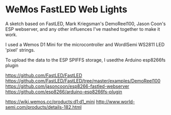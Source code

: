# WeMos FastLED Web Lights

A sketch based on FastLED, Mark Kriegsman's DemoReel100, Jason Coon's ESP webserver, and any other influences I've mashed together to make it work.

I used a Wemos D1 Mini for the microcontroller and WordlSemi WS2811 LED 'pixel' strings.

To upload the data to the ESP SPIFFS storage, I usedthe Arduino esp8266fs plugin



https://github.com/FastLED/FastLED
https://github.com/FastLED/FastLED/tree/master/examples/DemoReel100
https://github.com/jasoncoon/esp8266-fastled-webserver
https://github.com/esp8266/arduino-esp8266fs-plugin

https://wiki.wemos.cc/products:d1:d1_mini
http://www.world-semi.com/products/details-182.html

